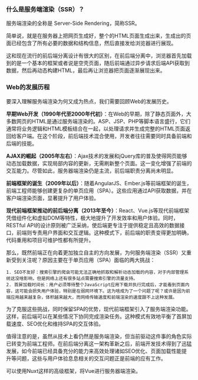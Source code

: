### 什么是服务端渲染（SSR）？
服务端渲染的全称是 Server-Side Rendering，简称SSR。

简单说，就是在服务器上把网页生成好，整个的HTML页面生成出来，生成出的页面已经包含了所有必要的数据和结构信息，然后直接发给浏览器进行展现。

这和现在流行的前后端分离设计有很大的区别，在前后端分离中，浏览器首先加载到的是一个基本的框架或者说是空壳页面，随后前端通过异步请求后端API获取到数据，然后再动态构建HTML，最后再让浏览器把页面逐渐展现出来。
### Web的发展历程
要深入理解服务端渲染为何又成为热点，我们需要回顾Web的发展历史。

**早期Web开发（1990年代至2000年代初）**：在Web的早期，除了静态页面外，大多数网页的HTML是通过服务端渲染的。ASP、JSP、PHP等脚本语言盛行，它们通常将业务逻辑和HTML模板结合在一起，以处理请求并生成完整的HTML页面返回给客户端。在这个阶段，前后端技术混合使用，开发者往往需要同时具备前端和后端的技能。

**AJAX的崛起（2005年左右）**：Ajax技术的发展和jQuery库的普及使得网页能够动态加载数据，实现局部内容的更新，无需刷新整个页面。这一变化增强了前端的交互能力。尽管如此，服务器端渲染仍是主流，前后端职责分离尚未明显。

**前端框架的诞生（2009年以后）**：随着AngularJS、Ember.js等前端框架的诞生，前端工程师能够创建更复杂的单页应用（SPA）。这些应用通过API获取数据，并在客户端渲染页面，显著提升了用户体验。

**现代前端框架推动的前后端分离（2013年至今）**：React、Vue.js等现代前端框架凭借组件化和虚拟DOM等特性，极大地提升了开发效率和用户体验。同时，RESTful API的设计原则被广泛采纳，使后端更专注于提供稳定且高效的数据接口，前端则专责用户界面和交互逻辑。这种模式下，前后端的职责变得更加明确，代码重用和项目可维护性都有所提升。

那么，既然前端正在向着更加独立自主的方向发展，为何服务端渲染（SSR）又重新受到关注呢？原因主要在于单页应用（SPA）面临的两大挑战：

	1. SEO不友好：搜索引擎的爬虫可能无法正确地抓取和解析动态加载的内容，对于内部管理系统这没啥影响，但是网络上还有很多站点需要搜索引擎的流量支持。
	2. 首屏加载时间长：用户必须等待整个JavaScript应用下载并执行完成后，才能看到页面内容，这可能会损失用户体验，特别是在弱网环境下。这为啥成为了一个问题了呢？或许是因为前端应用越来越复杂，体积越来越大，而网络传输速度和前端渲染的速度跟不上这种发展。

为了克服这些挑战，同时保留SPA的优势，现代前端框架引入了服务端渲染功能。这样，前后端可以在某些情况下协同完成渲染任务。这种模式有效地平衡了首屏加载速度、SEO优化和维持SPA的交互体验。

值得注意的是，虽然从技术上看仍然是服务端渲染，但当前驱动这件事的角色实际已转变为前端工程师。在前后端分离这一架构革新之后，前端开发技术得到了迅猛发展，如今前端已经具备充分的能力来高效处理诸如SEO优化、页面加载性能提升等问题，这些与用户体验息息相关的交互问题正是前端的应有工作。

可以使用Nuxt这样的高级框架，将Vue进行服务器端渲染。